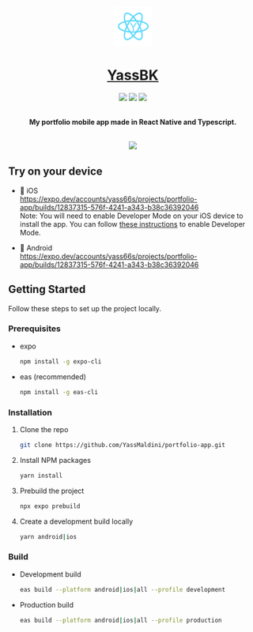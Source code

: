 <!-- Improved compatibility of back to top link: See: https://github.com/othneildrew/Best-README-Template/pull/73 -->

<a name="readme-top"></a>

<!-- PROJECT LOGO -->
<br />
<div align="center">

  <p align="center">
  <a href="[https://github.com/YassMaldini/react-native-twitch](https://github.com/YassMaldini/react-native-twitch)">
    <img src="assets/icon.png" style="border-radius: 5px;" alt="Logo" width="80" height="80">
      <h1 align="center">YassBK</h1>
  </a>
  </p>
  
  <img src="https://img.shields.io/github/package-json/dependency-version/YassMaldini/react-native-twitch/react-native?logo=React" />
  <img src="https://img.shields.io/github/package-json/dependency-version/YassMaldini/react-native-twitch/expo?color=blueviolet&logo=Expo" />
  <img src="https://img.shields.io/github/actions/workflow/status/YassMaldini/react-native-twitch/eas-build.yml" />
  <br />
  <br />
  
  <p align="center">
    <b>My portfolio mobile app made in React Native and Typescript.</b>
  </p>
  
  <br />
  
  <img src=".github/examples/example.gif" />
</div>

## Try on your device

  -  iOS
    <br />
    <a href="https://expo.dev/accounts/yass66s/projects/portfolio-app/builds/12837315-576f-4241-a343-b38c36392046">
      https://expo.dev/accounts/yass66s/projects/portfolio-app/builds/12837315-576f-4241-a343-b38c36392046
    </a>
    <br />
    Note: You will need to enable Developer Mode on your iOS device to install the app.
    You can follow <a href="https://docs.expo.dev/guides/ios-developer-mode/">these instructions</a> to enable Developer Mode.

  - 🤖 Android
    <br />
    <a href="https://expo.dev/accounts/yass66s/projects/portfolio-app/builds/12837315-576f-4241-a343-b38c36392046">
      https://expo.dev/accounts/yass66s/projects/portfolio-app/builds/12837315-576f-4241-a343-b38c36392046
    </a>

<!-- GETTING STARTED -->

## Getting Started

Follow these steps to set up the project locally.

### Prerequisites

- expo
  ```sh
  npm install -g expo-cli
  ```
- eas (recommended)
  ```sh
  npm install -g eas-cli
  ```

### Installation

1. Clone the repo
   ```sh
   git clone https://github.com/YassMaldini/portfolio-app.git
   ```
2. Install NPM packages
   ```sh
   yarn install
   ```
3. Prebuild the project
   ```sh
   npx expo prebuild
   ```
4. Create a development build locally
   ```sh
   yarn android|ios
   ```

### Build

- Development build
  ```sh
  eas build --platform android|ios|all --profile development
  ```
- Production build
  ```sh
  eas build --platform android|ios|all --profile production
  ```
